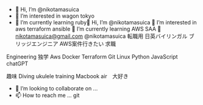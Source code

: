 - 👋 Hi, I’m @nikotamasuica
- 👀 I’m interested in wagon tokyo
- 🌱 I’m currently learning ruby👋 Hi, I’m @nikotamasuica
👀 I’m interested in aws terraform ansible
🌱 I’m currently learning AWS SAA
💞️ 
nikotamasuica@gmail.com
@nikotamasuica
転職用 日英バイリンガル ブリッジエンジニア
AWS案件行きたい 求職

Engineering 独学
Aws Docker Terraform Git Linux
Python JavaScript chatGPT

趣味
Diving ukulele training
Macbook air　大好き
- 💞️ I’m looking to collaborate on ...
- 📫 How to reach me ... git

<!---
nikotamasuica/nikotamasuica is a ✨ special ✨ repository because its `README.md` (this file) appears on your GitHub profile.
You can click the Preview link to take a look at your changes.
--->
